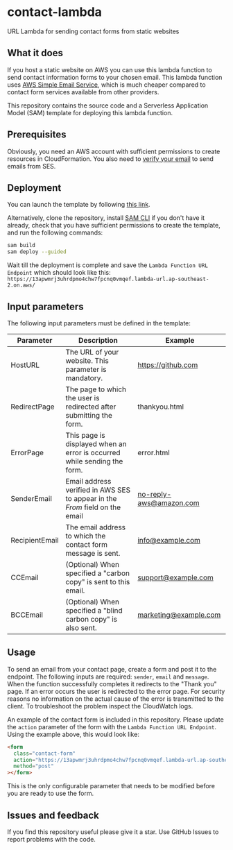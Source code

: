 # contact-lambda

URL Lambda for sending contact forms from static websites

## What it does

If you host a static website on AWS you can use this lambda function to send contact information forms to your chosen email. This lambda function uses [AWS Simple Email Service](https://ap-southeast-2.console.aws.amazon.com/ses/home?region=ap-southeast-2#/homepage), which is much cheaper compared to contact form services available from other providers.

This repository contains the source code and a Serverless Application Model (SAM) template for deploying this lambda function.

## Prerequisites

Obviously, you need an AWS account with sufficient permissions to create resources in CloudFormation. You also need to [verify your email](https://docs.aws.amazon.com/ses/latest/dg/verify-addresses-and-domains.html) to send emails from SES.

## Deployment

You can launch the template by following [this link](https://console.aws.amazon.com/cloudformation/home?region=us-east-1#/stacks/new?stackName=contact-lambda&templateURL=https://s3.ap-southeast-2.amazonaws.com/templates-kosobrodov-net/contact-url-lambda.yaml).

Alternatively, clone the repository, install [SAM CLI](https://docs.aws.amazon.com/serverless-application-model/latest/developerguide/install-sam-cli.html) if you don't have it already, check that you have sufficient permissions to create the template, and run the following commands:

```bash
sam build
sam deploy --guided
```

Wait till the deployment is complete and save the `Lambda Function URL Endpoint` which should look like this:
`https://13apwmrj3uhrdpmo4chw7fpcnq0vmqef.lambda-url.ap-southeast-2.on.aws/`

## Input parameters

The following input parameters must be defined in the template:

| Parameter      | Description                                                                  | Example                 |
| -------------- | ---------------------------------------------------------------------------- | ----------------------- |
| HostURL        | The URL of your website. This parameter is mandatory.                        | https://github.com      |
| RedirectPage   | The page to which the user is redirected after submitting the form.          | thankyou.html           |
| ErrorPage      | This page is displayed when an error is occurred while sending the form.     | error.html              |
| SenderEmail    | Email address verified in AWS SES to appear in the _From_ field on the email | no-reply-aws@amazon.com |
| RecipientEmail | The email address to which the contact form message is sent.                 | info@example.com        |
| CCEmail        | (Optional) When specified a "carbon copy" is sent to this email.             | support@example.com     |
| BCCEmail       | (Optional) When specified a "blind carbon copy" is also sent.                | marketing@example.com   |

## Usage

To send an email from your contact page, create a form and post it to the endpoint. The following inputs are required: `sender`, `email` and `message`. When the function successfully completes it redirects to the "Thank you" page. If an error occurs the user is redirected to the error page. For security reasons no information on the actual cause of the error is transmitted to the client. To troubleshoot the problem inspect the CloudWatch logs.

An example of the contact form is included in this repository. Please update the `action` parameter of the form with the `Lambda Function URL Endpoint`. Using the example above, this would look like:

```html
<form
  class="contact-form"
  action="https://13apwmrj3uhrdpmo4chw7fpcnq0vmqef.lambda-url.ap-southeast-2.on.aws/"
  method="post"
></form>
```

This is the only configurable parameter that needs to be modified before you are ready to use the form.

## Issues and feedback

If you find this repository useful please give it a star. Use GitHub Issues to report problems with the code.
